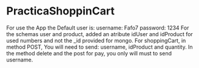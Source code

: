 # PracticaShoppinCart


For use the App the Default user is:
              username: Fafo7
              password: 1234
For the schemas user and product, added an atribute idUser and idProduct for used numbers and not the _id provided for mongo.
For shoppingCart, in method POST, You will need to send: username, idProduct and quantity. In the method delete and the post for pay, you only will must to send username.
              
